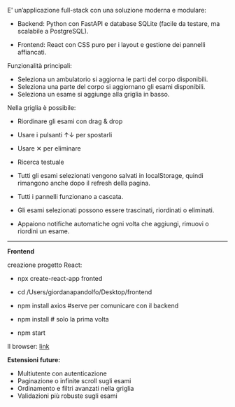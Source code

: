 E' un’applicazione full-stack con una soluzione moderna e modulare:

- Backend: Python con FastAPI e database SQLite (facile da testare, ma scalabile a PostgreSQL).

- Frontend: React con CSS puro per i layout e gestione dei pannelli affiancati.

Funzionalità principali:

- Seleziona un ambulatorio si aggiorna le parti del corpo disponibili.
- Seleziona una parte del corpo si aggiornano gli esami disponibili.
- Seleziona un esame si aggiunge alla griglia in basso.

Nella griglia è possibile:

- Riordinare gli esami con drag & drop
- Usare i pulsanti ↑↓ per spostarli
- Usare ✕ per eliminare
- Ricerca testuale
- Tutti gli esami selezionati vengono salvati in localStorage, quindi rimangono anche dopo il refresh della pagina.

- Tutti i pannelli funzionano a cascata.
- Gli esami selezionati possono essere trascinati, riordinati o eliminati.
- Appaiono notifiche automatiche ogni volta che aggiungi, rimuovi o riordini un esame.

---

**Frontend**

creazione progetto React:

- npx create-react-app fronted

- cd /Users/giordanapandolfo/Desktop/frontend
- npm install axios #serve per comunicare con il backend
- npm install # solo la prima volta
- npm start

Il browser:
[link](http://localhost:3000)

**Estensioni future:**

- Multiutente con autenticazione
- Paginazione o infinite scroll sugli esami
- Ordinamento e filtri avanzati nella griglia
- Validazioni più robuste sugli esami
